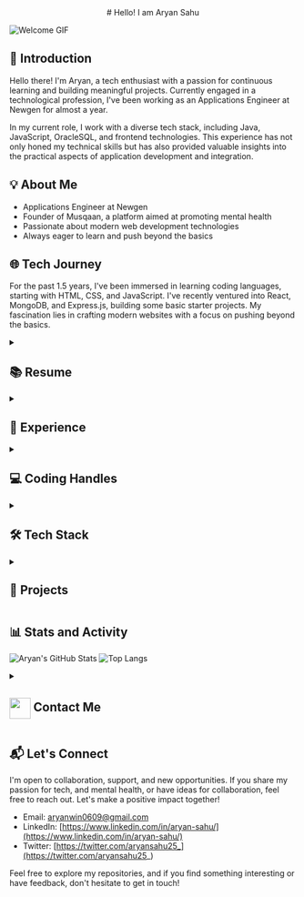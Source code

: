 <center>#  Hello! I am Aryan Sahu</center>

![Welcome GIF](https://github.com/Aryan-sahu2/Aryan-sahu2/blob/main/icons/welcome.gif)

## 🚀 Introduction

Hello there! I'm Aryan, a tech enthusiast with a passion for continuous learning and building meaningful projects. Currently engaged in a technological profession, I've been working as an Applications Engineer at Newgen for almost a year.

In my current role, I work with a diverse tech stack, including Java, JavaScript, OracleSQL, and frontend technologies. This experience has not only honed my technical skills but has also provided valuable insights into the practical aspects of application development and integration.

## 💡 About Me

- Applications Engineer at Newgen
- Founder of Musqaan, a platform aimed at promoting mental health
- Passionate about modern web development technologies
- Always eager to learn and push beyond the basics

## 🌐 Tech Journey

For the past 1.5 years, I've been immersed in learning coding languages, starting with HTML, CSS, and JavaScript. I've recently ventured into React, MongoDB, and Express.js, building some basic starter projects. My fascination lies in crafting modern websites with a focus on pushing beyond the basics.

<details>
  <summary><h2> 📚 Resume</h2></summary>
  - [View My Resume](link-to-resume)
</details>

<details>
  <summary><h2> 🏢 Experience</h2></summary>
  - Applications Engineer at Newgen
</details>

<details>
  <summary><h2> 💻 Coding Handles</h2></summary>
  - [GitHub](https://github.com/Aryan-sahu2)
  - [LeetCode](link-to-leetcode-profile)
</details>

<details>
  <summary><h2> 🛠️ Tech Stack</h2></summary>
  - **Languages:** HTML, CSS, JavaScript, Java
  - **Frameworks:** React
  - **Databases:** MongoDB, OracleSQL
  - **Server-Side:** Express.js
</details>

<details>
  <summary><h2> 🚧 Projects</h2></summary>
  - [Project 0: Agency Clone Project](https://aryan-sahu2.github.io/Obys-agency-clone/)
  - [Project 1: Shop-Jacket](https://aryan-sahu2.github.io/Shop-Jacket/)
  - [Project 2: a-cotton-weave](https://aryan-sahu2.github.io/a-cotton-weave/)
</details>

## 📊 Stats and Activity

![Aryan's GitHub Stats](https://github-readme-stats.vercel.app/api?username=Aryan-sahu2&show_icons=true&theme=radical)
![Top Langs](https://github-readme-stats.vercel.app/api/top-langs/?username=Aryan-sahu2&layout=compact&theme=radical)

<details>
  <summary><h2> <img align="center" src="https://github.com/Aryan-sahu2/Aryan-sahu2/blob/main/icons/Contact.gif" width="37"/> Contact Me</h2></summary>
  <p>
    <i>You can reach out to me via</i>
    <a href="mailto:aryanwin0609@gmail.com">
      <img align="center" src="https://github.com/Aryan-sahu2/Aryan-sahu2/blob/main/icons/Gmail.gif" width="100"/>
    </a>
  </p>
</details>

## 📬 Let's Connect

I'm open to collaboration, support, and new opportunities. If you share my passion for tech, and mental health, or have ideas for collaboration, feel free to reach out. Let's make a positive impact together!

- Email: aryanwin0609@gmail.com
- LinkedIn: [https://www.linkedin.com/in/aryan-sahu/](https://www.linkedin.com/in/aryan-sahu/)
- Twitter: [https://twitter.com/aryansahu25_](https://twitter.com/aryansahu25_)

Feel free to explore my repositories, and if you find something interesting or have feedback, don't hesitate to get in touch!
